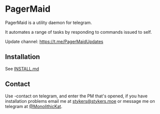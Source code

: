 # PagerMaid

PagerMaid is a utility daemon for telegram.

It automates a range of tasks by responding to commands issued to self.

Update channel: https://t.me/PagerMaidUpdates

## Installation
See [INSTALL.md](https://git.stykers.moe/users/stykers/repos/pagermaid/browse/INSTALL.md)

## Contact
Use -contact <message> on telegram, and enter the PM that's opened, if you have installation problems email me at stykers@stykers.moe or message me on telegram at [@MonolithicKat](https://t.me/MonolithicKat).
